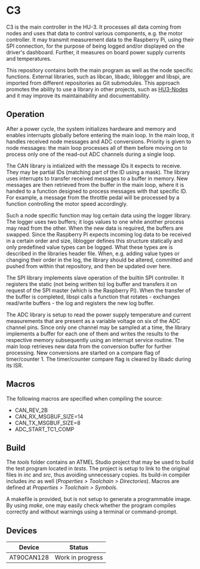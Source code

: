 # C3

C3 is the main controller in the HU-3. It processes all data coming from nodes and uses that data to control various components, e.g. the motor controller. It may transmit measurement data to the Raspberry Pi, using their SPI connection, for the purpose of being logged and/or displayed on the driver's dashboard. Further, it measures on board power supply currents and temperatures.

This repository contains both the main program as well as the node specific functions. External libraries, such as libcan, libadc, liblogger and libspi, are imported from different repositories as Git submodules. This approach promotes the ability to use a library in other projects, such as [HU3-Nodes](https://github.com/TheFormulaCruisers/HU3-Nodes) and it may improve its maintainability and documentability.

## Operation

After a power cycle, the system initializes hardware and memory and enables interrupts globally before entering the main loop. In the main loop, it handles received node messages and ADC conversions. Priority is given to node messages: the main loop processes all of them before moving on to process only one of the read-out ADC channels during a single loop.

The CAN library is intialized with the message IDs it expects to receive. They may be partial IDs (matching part of the ID using a mask). The library uses interrupts to transfer received messages to a buffer in memory. New messages are then retrieved from the buffer in the main loop, where it is handed to a function designed to process messages with that specific ID. For example, a message from the throttle pedal will be processed by a function controlling the motor speed accordingly.

Such a node specific function may log certain data using the logger library. The logger uses two buffers; it logs values to one while another process may read from the other. When the new data is required, the buffers are swapped. Since the Raspberry Pi expects incoming log data to be received in a certain order and size, liblogger defines this structure statically and only predefined value types can be logged. What these types are is described in the libraries header file. When, e.g. adding value types or changing their order in the log, the library should be altered, committed and pushed from within that repository, and then be updated over here.

The SPI library implements slave operation of the builtin SPI controller. It registers the static (not being written to) log buffer and transfers it on request of the SPI master (which is the Raspberry Pi). When the transfer of the buffer is completed, libspi calls a function that rotates - exchanges read/write buffers - the log and registers the new log buffer.

The ADC library is setup to read the power supply temperature and current measurements that are present as a variable voltage on six of the ADC channel pins. Since only one channel may be sampled at a time, the library implements a buffer for each one of them and writes the results to the respective memory subsequently using an interrupt service routine. The main loop retrieves new data from the conversion buffer for further processing. New conversions are started on a compare flag of timer/counter 1. The timer/counter compare flag is cleared by libadc during its ISR.

## Macros

The following macros are specified when compiling the source:

  * CAN_REV_2B
  * CAN_RX_MSGBUF_SIZE=14
  * CAN_TX_MSGBUF_SIZE=8
  * ADC_START_TC1_COMP

## Build

The _tools_ folder contains an ATMEL Studio project that may be used to build the test program located in _tests_. The project is setup to link to the original files in _inc_ and _src_, thus avoiding unnecessary copies. Its build-in compiler includes _inc_ as well (_Properties > Toolchain > Directories_). Macros are defined at _Properties > Toolchain > Symbols_.

A makefile is provided, but is not setup to generate a programmable image. By using _make_, one may easily check whether the program compiles correctly and without warnings using a terminal or command-prompt.

## Devices

Device | Status
--- | ---
AT90CAN128 | Work in progress